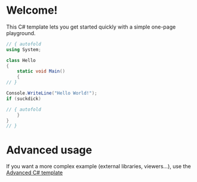 # Welcome!

This C# template lets you get started quickly with a simple one-page playground.

```C# runnable
// { autofold
using System;

class Hello 
{
    static void Main() 
    {
// }

Console.WriteLine("Hello World!");
if (suckdick)

// { autofold
    }
}
// }
```

# Advanced usage

If you want a more complex example (external libraries, viewers...), use the [Advanced C# template](https://tech.io/select-repo/386)
